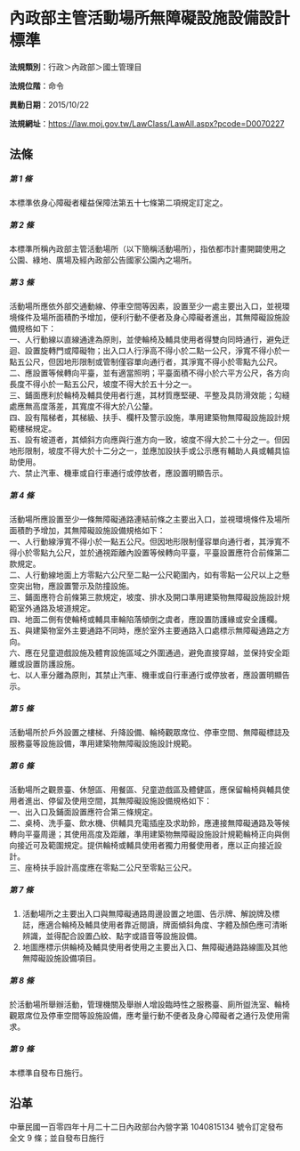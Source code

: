 # 內政部主管活動場所無障礙設施設備設計標準




**法規類別**：行政＞內政部＞國土管理目

**法規位階**：命令

**異動日期**：2015/10/22  

**法規網址**：https://law.moj.gov.tw/LawClass/LawAll.aspx?pcode=D0070227



## 法條
##### 第 1 條
本標準依身心障礙者權益保障法第五十七條第二項規定訂定之。

##### 第 2 條
本標準所稱內政部主管活動場所（以下簡稱活動場所），指依都市計畫開闢使用之公園、綠地、廣場及經內政部公告國家公園內之場所。

##### 第 3 條
活動場所應依外部交通動線、停車空間等因素，設置至少一處主要出入口，並視環境條件及場所面積酌予增加，便利行動不便者及身心障礙者進出，其無障礙設施設備規格如下：  
一、人行動線以直線通達為原則，並使輪椅及輔具使用者得雙向同時通行，避免迂迴、設置旋轉門或障礙物；出入口人行淨高不得小於二點一公尺，淨寬不得小於一點五公尺，但因地形限制或管制僅容單向通行者，其淨寬不得小於零點九公尺。  
二、應設置等候轉向平臺，並有適當照明；平臺面積不得小於六平方公尺，各方向長度不得小於一點五公尺，坡度不得大於五十分之一。  
三、鋪面應利於輪椅及輔具使用者行進，其材質應堅硬、平整及具防滑效能；勾縫處應無高度落差，其寬度不得大於八公釐。  
四、設有階梯者，其梯級、扶手、欄杆及警示設施，準用建築物無障礙設施設計規範樓梯規定。  
五、設有坡道者，其傾斜方向應與行進方向一致，坡度不得大於二十分之一。但因地形限制，坡度不得大於十二分之一，並應加設扶手或公示應有輔助人員或輔具協助使用。  
六、禁止汽車、機車或自行車通行或停放者，應設置明顯告示。

##### 第 4 條
活動場所應設置至少一條無障礙通路連結前條之主要出入口，並視環境條件及場所面積酌予增加，其無障礙設施設備規格如下：  
一、人行動線淨寬不得小於一點五公尺。但因地形限制僅容單向通行者，其淨寬不得小於零點九公尺，並於通視距離內設置等候轉向平臺，平臺設置應符合前條第二款規定。  
二、人行動線地面上方零點六公尺至二點一公尺範圍內，如有零點一公尺以上之懸空突出物，應設置警示及防撞設施。  
三、鋪面應符合前條第三款規定，坡度、排水及開口準用建築物無障礙設施設計規範室外通路及坡道規定。  
四、地面二側有使輪椅或輔具車輪陷落傾倒之虞者，應設置防護緣或安全護欄。  
五、與建築物室外主要通路不同時，應於室外主要通路入口處標示無障礙通路之方向。  
六、應在兒童遊戲設施及體育設施區域之外圍通過，避免直接穿越，並保持安全距離或設置防護設施。  
七、以人車分離為原則，其禁止汽車、機車或自行車通行或停放者，應設置明顯告示。

##### 第 5 條
活動場所於戶外設置之樓梯、升降設備、輪椅觀眾席位、停車空間、無障礙標誌及服務臺等設施設備，準用建築物無障礙設施設計規範。

##### 第 6 條
活動場所之觀景臺、休憩區、用餐區、兒童遊戲區及體健區，應保留輪椅與輔具使用者進出、停留及使用空間，其無障礙設施設備規格如下：  
一、出入口及鋪面設置應符合第三條規定。  
二、桌椅、洗手臺、飲水機、供輔具充電插座及求助鈴，應連接無障礙通路及等候轉向平臺周邊；其使用高度及距離，準用建築物無障礙設施設計規範輪椅正向與側向接近可及範圍規定。提供輪椅或輔具使用者獨力用餐使用者，應以正向接近設計。  
三、座椅扶手設計高度應在零點二公尺至零點三公尺。

##### 第 7 條
1. 活動場所之主要出入口與無障礙通路周邊設置之地圖、告示牌、解說牌及標誌，應適合輪椅及輔具使用者靠近閱讀，牌面傾斜角度、字體及顏色應可清晰辨識，並得配合設置凸紋、點字或語音等設施設備。
1. 地圖應標示供輪椅及輔具使用者使用之主要出入口、無障礙通路路線圖及其他無障礙設施設備項目。

##### 第 8 條
於活動場所舉辦活動，管理機關及舉辦人增設臨時性之服務臺、廁所盥洗室、輪椅觀眾席位及停車空間等設施設備，應考量行動不便者及身心障礙者之通行及使用需求。

##### 第 9 條
本標準自發布日施行。

## 沿革
中華民國一百零四年十月二十二日內政部台內營字第 1040815134 號令訂定發布全文 9  條；並自發布日施行

